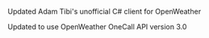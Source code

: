 Updated Adam Tibi's unofficial C# client for OpenWeather

Updated to use OpenWeather OneCall API version 3.0
